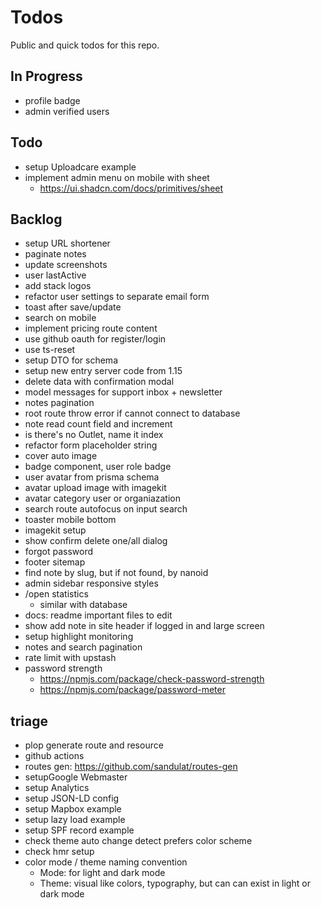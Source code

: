 # Todos

Public and quick todos for this repo.

## In Progress

- profile badge
- admin verified users

## Todo

- setup Uploadcare example
- implement admin menu on mobile with sheet
  - https://ui.shadcn.com/docs/primitives/sheet

## Backlog

- setup URL shortener
- paginate notes
- update screenshots
- user lastActive
- add stack logos
- refactor user settings to separate email form
- toast after save/update
- search on mobile
- implement pricing route content
- use github oauth for register/login
- use ts-reset
- setup DTO for schema
- setup new entry server code from 1.15
- delete data with confirmation modal
- model messages for support inbox + newsletter
- notes pagination
- root route throw error if cannot connect to database
- note read count field and increment
- is there's no Outlet, name it index
- refactor form placeholder string
- cover auto image
- badge component, user role badge
- user avatar from prisma schema
- avatar upload image with imagekit
- avatar category user or organiazation
- search route autofocus on input search
- toaster mobile bottom
- imagekit setup
- show confirm delete one/all dialog
- forgot password
- footer sitemap
- find note by slug, but if not found, by nanoid
- admin sidebar responsive styles
- /open statistics
  - similar with database
- docs: readme important files to edit
- show add note in site header if logged in and large screen
- setup highlight monitoring
- notes and search pagination
- rate limit with upstash
- password strength
  - https://npmjs.com/package/check-password-strength
  - https://npmjs.com/package/password-meter

## triage

- plop generate route and resource
- github actions
- routes gen: https://github.com/sandulat/routes-gen
- setupGoogle Webmaster
- setup Analytics
- setup JSON-LD config
- setup Mapbox example
- setup lazy load example
- setup SPF record example
- check theme auto change detect prefers color scheme
- check hmr setup
- color mode / theme naming convention
  - Mode: for light and dark mode
  - Theme: visual like colors, typography, but can can exist in light or dark mode
